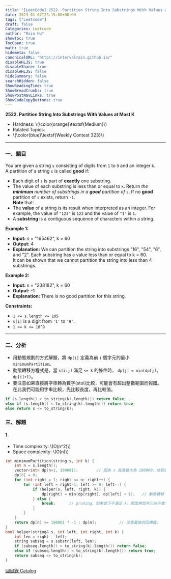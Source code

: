 ```yaml
---
title: "[LeetCode] 2522. Partition String Into Substrings With Values at Most K"
date: 2023-01-02T23:15:00+08:00
tags: ["Leetcode"]
draft: false
Categories: Leetcode
author: "Rain Hu"
showToc: true
TocOpen: true
math: true
hidemeta: false
canonicalURL: "https://intervalrain.github.io/"
disableHLJS: true
disableShare: true
disableHLJS: false
hideSummary: false
searchHidden: false
ShowReadingTime: true
ShowBreadCrumbs: true
ShowPostNavLinks: true
ShowCodeCopyButtons: true
---
```

**2522. Partition String Into Substrings With Values at Most K**
+ Hardness: \\(\color{orange}\textsf{Medium}\\)
+ Ralated Topics: 
+ \\(\color{blue}\textsf{Weekly Contest 323}\\)
---
### 一、題目
You are given a string `s` consisting of digits from `1` to `9` and an integer `k`.  
A partition of a string `s` is called **good** if:  
+ Each digit of `s` is part of **exactly** one substring.
+ The value of each substring is less than or equal to `k`.
Return *the ***minimum*** number of substrings in a ***good*** partition of* `s`. If no **good** partition of `s` exists, return `-1`.  
**Note** that:  
+ The **value** of a string is its result when interpreted as an integer. For example, the value of `"123"` is `123` and the value of `"1"` is `1`.
+ A **substring** is a contiguous sequence of characters within a string.

**Example 1:**  
+ **Input:** s = "165462", k = 60
+ **Output:** 4
+ **Explanation:** We can partition the string into substrings "16", "54", "6", and "2". Each substring has a value less than or equal to k = 60.  
It can be shown that we cannot partition the string into less than 4 substrings.  

**Example 2:**
+ **Input:** s = "238182", k = 60
+ **Output:** -1
+ **Explanation:** There is no good partition for this string.

**Constraints:**
+ `1 <= s.length <= 105`
+ `s[i]` is a digit from `'1'` to `'9'`.
+ `1 <= k <= 10^9`

---

### 二、分析
+ 用動態規劃的方式解題，將 `dp[i]` 定義為前 `i` 個字元的最小 `minimumPartition`。
+ 動態轉移方程式是，當 `s[i:j]` 滿足 `<= k` 的條件時， `dp[j] = min(dp[j], dp[i]+1)`。
+ 要注意如果直接將字串轉為數字(stoi)比較，可能會有超出整數範圍而報錯。在此我們可能用字串比較，先比較長度，再比較值。
```C++
if (s.length() > to_string(k).length()) return false;
else if (s.length() < to_string(k).length()) return true;
else return s <= to_string(k);
```

### 三、解題
#### 1. 
+ Time complexity: \\(O(n^2)\\)
+ Space complexity: \\(O(n)\\)
```C++
int minimumPartition(string s, int k) {
    int n = s.length();
    vector<int> dp(n+1, 100001);        // 因為 s 長度最大為 100000，故我們假定 dp 初始值為 100001
    dp[0] = 0;
    for (int right = 1; right <= n; right++) {
        for (int left = right-1; left >= 0; left--) {
            if (helper(s, left, right, k)) {
                dp[right] = min(dp[right], dp[left] + 1);   // 動態轉移
            } else {
                break;      // pruning，如果當下不滿足 k，那麼再加字元也不會滿足，故可以直接 break
            }
        }
    }
    return dp[n] >= 100001 ? -1 : dp[n];          // 注意最後的回傳值，
}
bool helper(string& s, int left, int right, int k) {
    int len = right - left;
    string subseq = s.substr(left, len);
    if (subseq.length() > to_string(k).length()) return false;
    else if (subseq.length() < to_string(k).length()) return true;
    return subseq <= to_string(k);
}
```
[回目錄 Catalog](/posts/leetcode)